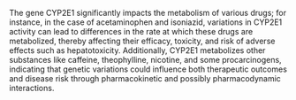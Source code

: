 The gene CYP2E1 significantly impacts the metabolism of various drugs; for instance, in the case of acetaminophen and isoniazid, variations in CYP2E1 activity can lead to differences in the rate at which these drugs are metabolized, thereby affecting their efficacy, toxicity, and risk of adverse effects such as hepatotoxicity. Additionally, CYP2E1 metabolizes other substances like caffeine, theophylline, nicotine, and some procarcinogens, indicating that genetic variations could influence both therapeutic outcomes and disease risk through pharmacokinetic and possibly pharmacodynamic interactions.